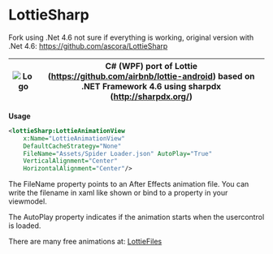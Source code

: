 # LottieSharp
Fork using .Net 4.6 not sure if everything is working, original version with .Net 4.6: https://github.com/ascora/LottieSharp

| ![Logo](https://raw.githubusercontent.com/ascora/LottieSharp/master/Images/lottie_sharp-128.png) |C# (WPF) port of Lottie (https://github.com/airbnb/lottie-android) based on .NET Framework 4.6 using sharpdx (http://sharpdx.org/)  |
|--|--|

**Usage**

```xml
<lottieSharp:LottieAnimationView 
    x:Name="LottieAnimationView" 
    DefaultCacheStrategy="None" 
    FileName="Assets/Spider Loader.json" AutoPlay="True" 
    VerticalAlignment="Center" 
    HorizontalAlignment="Center"/>
```
The FileName property points to an After Effects animation file. You can write the filename in xaml like shown or bind to a property in your viewmodel.

The AutoPlay property indicates if the animation starts when the usercontrol is loaded.

There are many free animations at: [LottieFiles](https://www.lottiefiles.com/)
